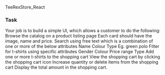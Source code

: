 TeeRexStore_React
<h3>Task</h3>
Your job is to build a simple UI, which allows a customer to do the following: 
Browse the catalog on a product listing page
Each card should have the image, name and price.
Search using free text which is a combination of one or more of the below attributes
 Name 
 Colour 
 Type 
 Eg. green polo 
Filter for t-shirts using specific attributes
 Gender 
 Colour 
 Price range 
 Type 
Add one or more t-shirts to the shopping cart
View the shopping cart by clicking the shopping cart icon
Increase quantity or delete items from the shopping cart
Display the total amount in the shopping cart.
